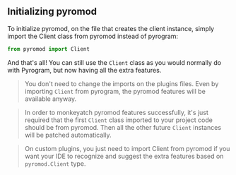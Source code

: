 ## Initializing pyromod

To initialize pyromod, on the file that creates the client instance, simply import the Client class from pyromod instead
of pyrogram:

```python
from pyromod import Client
```

And that's all! You can still use the `Client` class as you would normally do with Pyrogram, but now having all the
extra features.

>You don't need to change the imports on the plugins files. Even by importing `Client` from pyrogram, the pyromod  features will be available anyway.

>In order to monkeyatch pyromod features successfully, it's just required that the  first `Client` class imported to your project code should be from pyromod. Then all the other future `Client` instances  will be patched automatically.

>On custom plugins, you just need to import Client from pyromod if you want your IDE to recognize and suggest
the extra features based on `pyromod.Client` type.
